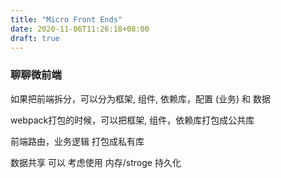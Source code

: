 ```yaml
---
title: "Micro Front Ends"
date: 2020-11-06T11:26:18+08:00
draft: true
---
```


### 聊聊微前端

如果把前端拆分，可以分为框架, 组件, 依赖库，配置 (业务) 和 数据

webpack打包的时候，可以把框架, 组件，依赖库打包成公共库

前端路由，业务逻辑 打包成私有库

数据共享 可以 考虑使用 内存/stroge 持久化

